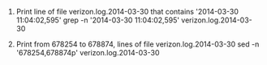 
1)	Print line  of file verizon.log.2014-03-30  that contains '2014-03-30 11:04:02,595' 
grep -n '2014-03-30 11:04:02,595' verizon.log.2014-03-30

2)	Print from  678254 to 678874, lines of file verizon.log.2014-03-30
sed -n '678254,678874p' verizon.log.2014-03-30
